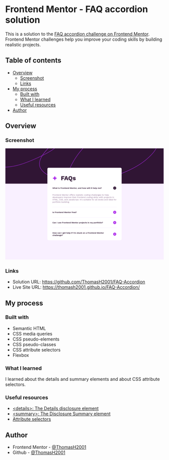 # Frontend Mentor - FAQ accordion solution

This is a solution to the [FAQ accordion challenge on Frontend Mentor](https://www.frontendmentor.io/challenges/faq-accordion-wyfFdeBwBz). Frontend Mentor challenges help you improve your coding skills by building realistic projects. 

## Table of contents

- [Overview](#overview)
  - [Screenshot](#screenshot)
  - [Links](#links)
- [My process](#my-process)
  - [Built with](#built-with)
  - [What I learned](#what-i-learned)
  - [Useful resources](#useful-resources)
- [Author](#author)

## Overview

### Screenshot

![](./assets/images/screenshot.png)

### Links

- Solution URL: https://github.com/ThomasH2001/FAQ-Accordion
- Live Site URL: https://thomash2001.github.io/FAQ-Accordion/

## My process

### Built with

- Semantic HTML
- CSS media queries
- CSS pseudo-elements
- CSS pseudo-classes
- CSS attribute selectors
- Flexbox

### What I learned

I learned about the details and summary elements and about CSS attribute selectors.

### Useful resources

- [<details\>: The Details disclosure element](https://developer.mozilla.org/en-US/docs/Web/HTML/Element/details)
- [<summary\>: The Disclosure Summary element](https://developer.mozilla.org/en-US/docs/Web/HTML/Element/summary)
- [Attribute selectors](https://developer.mozilla.org/en-US/docs/Web/CSS/Attribute_selectors)

## Author

- Frontend Mentor - [@ThomasH2001](https://www.frontendmentor.io/profile/ThomasH2001)
- Github - [@ThomasH2001](https://github.com/ThomasH2001/)

